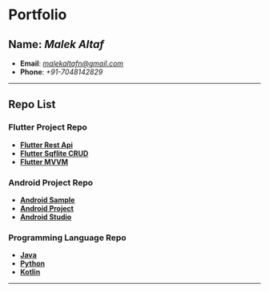 # Portfolio

## **Name**: *Malek Altaf*

- **Email**: *malekaltafn@gmail.com*
- **Phone**: *+91-7048142829*

---

## **Repo List**

### **Flutter Project Repo**

- [**Flutter Rest Api**](https://github.com/malekaltaf/Flutter_REST)
- [**Flutter Sqflite CRUD**](https://github.com/malekaltaf/flutter_sqflite)
- [**Flutter MVVM**](https://github.com/malekaltaf/MVVM_Flutter)

### **Android Project Repo**

- [**Android Sample**](https://github.com/malekaltaf/android_samples)
- [**Android Project**](https://github.com/malekaltaf/android_projects)
- [**Android Studio**](https://github.com/malekaltaf/android_studio)

### **Programming Language Repo**

- [**Java**](https://github.com/malekaltaf/Java)
- [**Python**](https://github.com/malekaltaf/Python)
- [**Kotlin**](https://github.com/malekaltaf/kotlin)

---

